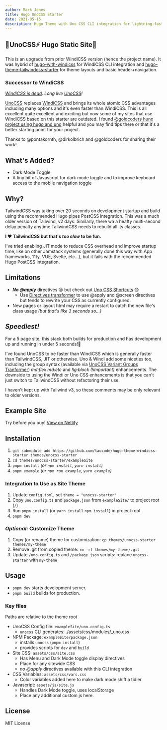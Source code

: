 ```yaml
---
author: Mark Jones
title: Hugo UnoCSS Starter
date: 2021-05-15
description: Hugo Theme with Uno CSS CLI integration for lightning-fast builds.
---
```


## 🌠UnoCSS⚡ Hugo Static Site💨

This is an upgrade from prior WindiCSS version (hence the project name). It was hybrid of [hugo-with-windicss](https://github.com/pontakornth/hugo-with-windicss) for WindiCSS CLI integration and [hugo-theme-tailwindcss-starter](https://github.com/dirkolbrich/hugo-theme-tailwindcss-starter) for theme layouts and basic header+navigation.

### Successor to WindiCSS 

*[WindiCSS is dead](https://windicss.org/posts/sunsetting.html). Long live [UnoCSS](https://unocss.dev/)!*

[UnoCSS](https://unocss.dev/) replaces [WindiCSS](https://windicss.org/) and brings its whole atomic CSS advantages including many options and it's even faster than WindiCSS. This is all excellent quite excellent and exciting but now some of my sites that use WindiCSS based on this starter are outdated. I found [@goldcoders huno project using hugo and uno](https://github.com/goldcoders/huno) helpful and you may find tips there or that it's a better starting point for your project.

Thanks to @pontakornth, @dirkolbrich and @goldcoders for sharing their work!

## What's Added?

- Dark Mode Toggle
- A tiny bit of Javascript for dark mode toggle and to improve keyboard access to the mobile navigation toggle

## Why?

TailwindCSS was taking over 20 seconds on development startup and build using the recommended Hugo pipes PostCSS integration. This was a much older version of Tailwind, v2 days. Similarly, there wa a heafty multi-second delay penalty anytime TailwindCSS needs to rebuild all its classes.

**I ❤️ TailwindCSS but that's *too slow* to be fun.**

I've tried enabling JIT mode to reduce CSS overhead and improve startup time, like on other Jamstack systems (generally done this way with App frameworks, 11ty, VUE, Svelte, etc...), but it fails with the recommended Hugo PostCSS integration.

## Limitations

- ***No @apply*** directives 😔 but check out [Uno CSS Shortcuts](https://unocss.dev/config/shortcuts) 😊
  - Use [Directives transformer](https://unocss.dev/transformers/directives) to use @apply and @screen directives but tends to rewrite your CSS as currently configured. 
- New pages or layout html may require a restart to catch the new file's class usage *(but that's like 3 seconds so...)*

## *Speediest!*

For a 5 page site, this stack both builds for production and has development up and running in under 5 seconds!💨

I've found UnoCSS to be faster than WindiCSS which is generally faster than TailwindCSS, JIT or otherwise. Uno & Windi add some niceties too, including the group syntax (available via [UnoCSS Variant Groups Tranformer](https://unocss.dev/transformers/variant-group)) *md:flex md:etc* and *!lg:block (!important)* enhancements. The downside to using the Windi or Uno CSS enhancements is that you can't just switch to TailwindCSS without refactoring their use.

I haven't kept up with Tailwind v3, so these comments may be only relevant to older versions.

## Example Site

Try before you buy! [View on Netlify](https://hugo-theme-windicss-starter.netlify.app/)

## Installation

1. `git submodule add https://github.com/taocode/hugo-theme-windicss-starter themes/unocss-starter`
1. `cd themes/unocss-starter/exampleSite`
1. `pnpm install` *(or `npm install`, `yarn install`)*
1. `pnpm example` *(or `npm run example`, `yarn example`)*

### Integration to Use as Site Theme

1. Update `config.toml`, set `theme = "unocss-starter"`
1. Copy `uno.config.ts` and `package.json` from `exampleSite/` to project root (`/`)
1. Run `pnpm install` (or `yarn install` `npm install`) in project root
1. `pnpm dev`

### ***Optional:*** Customize Theme

1. Copy (or rename) theme for customization: `cp themes/unocss-starter themes/my-theme`
1. Remove .git from copied theme: `rm -rf themes/my-theme/.git`
1. Update `/uno.config.ts` and `/package.json` scripts: replace `unocss-starter` with `my-theme`

## Usage

- `pnpm dev` starts development server.
- `pnpm build` builds for production.


### Key files

Paths are relative to the theme root

- UnoCSS Config file: `exampleSite/uno.config.ts`
  - `unocss` CLI generates: ./assets/css/modules/_uno.css
- NPM Package: `exampleSite/package.json`
  - installs `unocss` (`pnpm install`)
  - provides scripts for `dev` and `build`
- Site CSS: `assets/css/site.css`
  - Has Menu and Dark Mode toggle display directives
  - Place for any sitewide CSS 
  - *no @apply* directives available with this CLI integration
- CSS Variables: `assets/css/vars.css`
  - Color variables added here to make dark mode shift a tidier
- Javascript: `assets/js/site.js`
  - Handles Dark Mode toggle, uses localStorage
  - Place any additional custom js here.

## License

MIT License